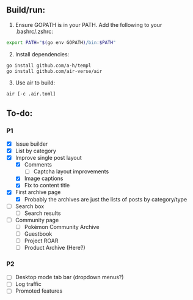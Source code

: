 ## Build/run:

1. Ensure GOPATH is in your PATH. Add the following to your .bashrc/.zshrc:
```sh
export PATH="$(go env GOPATH)/bin:$PATH"
```

2. Install dependencies:
```sh
go install github.com/a-h/templ
go install github.com/air-verse/air
```

3. Use air to build:
```sh
air [-c .air.toml]
```

## To-do:
### P1
- [x] Issue builder
- [x] List by category
- [x] Improve single post layout
   - [x] Comments
      - [ ] Captcha layout improvements
   - [x] Image captions
   - [x] Fix to content title
- [x] First archive page
   - [x] Probably the archives are just the lists of posts by category/type
- [ ] Search box
   - [ ] Search results
- [ ] Community page
   - [ ] Pokémon Community Archive
   - [ ] Guestbook
   - [ ] Project ROAR
   - [ ] Product Archive (Here?)
### P2
- [ ] Desktop mode tab bar (dropdown menus?)
- [ ] Log traffic
- [ ] Promoted features
